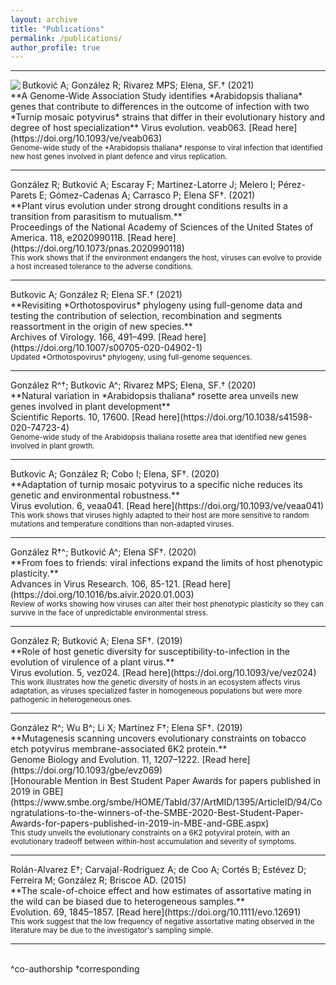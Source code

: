 ```yaml
---
layout: archive
title: "Publications"
permalink: /publications/
author_profile: true
---
```

<hr/>
<img src="/santi.png" align="left">
Butković A; González R; Rivarez MPS; Elena, SF.†  (2021)<br/>
**A Genome-Wide Association Study identifies *Arabidopsis thaliana* genes that contribute to differences in the outcome of infection with two *Turnip mosaic potyvirus* strains that differ in their evolutionary history and degree of host specialization**
Virus evolution. veab063.
[Read here](https://doi.org/10.1093/ve/veab063)
<br/> 
<small>Genome-wide study of the *Arabidopsis thaliana* response to viral infection that identified new host genes involved in plant defence and virus replication.</small>
<hr/>
González R; Butković A; Escaray F; Martínez-Latorre J; Melero I; Pérez-Parets E; Gómez-Cadenas A; Carrasco P; Elena SF†. (2021)<br/>
**Plant virus evolution under strong drought conditions results in a transition from parasitism to mutualism.**<br/> 
Proceedings of the National Academy of Sciences of the United States of America. 118, e2020990118.
[Read here](https://doi.org/10.1073/pnas.2020990118)
<br/> 
<small>This work shows that if the environment endangers the host, viruses can evolve to provide a host increased tolerance to the adverse conditions.</small>
<hr/>
Butkovic A; González R; Elena SF.† (2021)<br/>
**Revisiting *Orthotospovirus* phylogeny using full-genome data and testing the contribution of selection, recombination and segments reassortment in the origin of new species.**<br/> 
Archives of Virology. 166, 491–499.
[Read here](https://doi.org/10.1007/s00705-020-04902-1)
<br/> 
<small>Updated *Orthotospovirus* phylogeny, using full-genome sequences.</small>
<hr/>
González R^†; Butkovic A^; Rivarez MPS; Elena, SF.† (2020)<br/>
**Natural variation in *Arabidopsis thaliana* rosette area unveils new genes involved in plant development**<br/>
Scientific Reports. 10, 17600.
[Read here](https://doi.org/10.1038/s41598-020-74723-4)
<br/> 
<small>Genome-wide study of the Arabidopsis thaliana rosette area that identified new genes involved in plant growth.</small>
<hr/>
Butkovic A; González R; Cobo I; Elena, SF†. (2020)<br/>
**Adaptation of turnip mosaic potyvirus to a specific niche reduces its genetic and environmental robustness.**<br/> 
Virus evolution. 6, veaa041.
[Read here](https://doi.org/10.1093/ve/veaa041)
<br/> 
<small>This work shows that viruses highly adapted to their host are more sensitive to random mutations and temperature conditions than non-adapted viruses. </small>
<hr/>
González R†^; Butković A^; Elena SF†. (2020)<br/>
**From foes to friends: viral infections expand the limits of host phenotypic plasticity.**<br/>
Advances in Virus Research. 106, 85-121.
[Read here](https://doi.org/10.1016/bs.aivir.2020.01.003)
<br/> 
<small>Review of works showing how viruses can alter their host phenotypic plasticity so they can survive in the face of unpredictable environmental stress.</small>
<hr/>
González R; Butković A; Elena SF†. (2019)<br/>
**Role of host genetic diversity for susceptibility-to-infection in the evolution of virulence of a plant virus.**<br/> 
Virus evolution. 5, vez024. 
[Read here](https://doi.org/10.1093/ve/vez024)
<br/> 
<small>This work illustrates how the genetic diversity of hosts in an ecosystem affects virus adaptation, as viruses specialized faster in homogeneous populations but were more pathogenic in heterogeneous ones.</small>
<hr/>
González R^; Wu B^; Li X; Martínez F†; Elena SF†. (2019)<br/> 
**Mutagenesis scanning uncovers evolutionary constraints on tobacco etch potyvirus membrane-associated 6K2 protein.**<br/> 
Genome Biology and Evolution. 11, 1207–1222. 
[Read here](https://doi.org/10.1093/gbe/evz069)<br>
[Honourable Mention in Best Student Paper Awards for papers published in 2019 in GBE](https://www.smbe.org/smbe/HOME/TabId/37/ArtMID/1395/ArticleID/94/Congratulations-to-the-winners-of-the-SMBE-2020-Best-Student-Paper-Awards-for-papers-published-in-2019-in-MBE-and-GBE.aspx)
<br/> 
<small>This study unveils the evolutionary constraints on a 6K2 potyviral protein, with an evolutionary tradeoff between within-host accumulation and severity of symptoms.</small>
<hr/>
Rolán-Alvarez E†; Carvajal-Rodríguez A; de Coo A; Cortés B; Estévez D; Ferreira M; González R; Briscoe AD. (2015)<br/> 
**The scale-of-choice effect and how estimates of assortative mating in the wild can be biased due to heterogeneous samples.**<br/> 
Evolution. 69, 1845–1857. 
[Read here](https://doi.org/10.1111/evo.12691)
<br/> 
<small>This work suggest that the low frequency of negative assortative mating observed in the literature may be due to the investigator's sampling simple.</small>
<br/>
<hr/>
<br/>
^co-authorship
†corresponding


